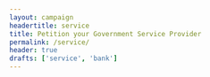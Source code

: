 ```yaml
---
layout: campaign
headertitle: service
title: Petition your Government Service Provider
permalink: /service/
header: true
drafts: ['service', 'bank']
---
```


